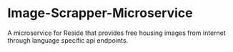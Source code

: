 # Image-Scrapper-Microservice
A microservice for Reside that provides free housing images from internet through language specific api endpoints. 
